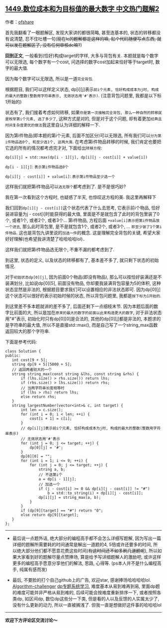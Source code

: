 ## [1449.数位成本和为目标值的最大数字 中文热门题解2](https://leetcode.cn/problems/form-largest-integer-with-digits-that-add-up-to-target/solutions/100000/xiang-xi-jiang-jie-wan-quan-bei-bao-zhuang-tai-de-)

作者：[ofshare](https://leetcode.cn/u/ofshare)

首先我翻看了一眼题解区, 发现大家讲的都很简略, 甚至连基本的, 状态的转移都没有说清楚, 忍不住吐槽一句(~~现在lc的题解都是这样的嘛, 贴个代码随便写点东西, 就可以发在题解区了, 没有任何审核de嘛?~~)

**回到正文**, 一般看到(恰好)构成target的字样, 大多与背包有关. 本题就是每个数字可以无限选, 每个数字有一个cost, 问选择的数字cost加起来恰好等于target时, 数字的最大值.

因为每个数字可以无限选, 所以是一道`完全背包`. 

根据题目, 我们可以这样定义状态, dp[i][j]表示`前i个元素, 恰好构成成本为j时, 构成的最大的整数(整数用字符串表示, 无效状态用'#'表示)`. (注意背包问题里, 我都是以下标1开始的)

状态有了, 我们接着考虑如何转移, 如果`你是第一次接触完全背包, 那么一种自然的转移就是枚举第i个元素, 选了多少了`, 这种方式是对的, 但是对于这个问题, 却有着更加`经典且时间复杂度更优的做法`我这里自认为详细的解释一下.

因为第i件物品(即本题的第i个元素, 后面不加区分)可以无限选, 所有我们可以`分为第i件物品选0个, 和至少选1个, 这两大类`. 在考虑第i件物品转移的时候, 我们肯定也要把它选的所有的情况都考虑完才对, 下面给出`转移方程`:

`dp[i][j] = std::max(dp[i - 1][j], dp[i][j - cost[i]] + value[i])` 

`dp[i - 1][j]`: `表示第i件物品选0个`

`dp[i][j - cost[i]] + value[i]`: `表示第i件物品至少选一个`

这样我们就把第i件物品可以`选无限个`都考虑到了. 是不是很巧妙?

我在第一次看到这个方程时, 也疑惑了半天, 也惊叹这方程的美. 我这里再解释下

我们回到`dp[i][j - cost[i]]`这个状态代表了什么去思考, 它表示前i个物品, 恰好装进容量为j - cost[i]时能获得的最大值, 里面是不是就包含了此时的背包里装了0个, 或者1个, 或者2个, 或者3个... 第i件物品, 方程后面 `+value[i]表示把第i件物品放一个进去`, 那么此时背包里, 是不是就包含1个, 或者2个, 或者3个, ... `即至少装了1个第i件物品`. 这也是背包九讲里说的`加选一件`的概念. 这是理解完全背包的关键, 希望大家好好理解(也希望我讲清楚了哈哈哈哈lol)．

这样我们就把第i件物品选无限个, 不重不漏的都考虑到了.

到这里, 状态的定义, 以及状态的转移都有了, 基本差不多了, 就只剩下状态的初始情况. 

对于`初始状态dp[0][j]`, 因为前面0个物品(即没有物品), 那么可以按恰好装满还是不装满划分, 比如说dp[0][5], 前面没有物品, 你却要我装满背包容量为5的体积, 这种状态显然是非法的, 根据题目要求我们可以设置相应的非法状态即可. 因为dp[0][j]这个状态可以很好的表示初始时候的状态, 所以背包问题里, 我都是`按下标为1开始的`.

到这里差不多本题就讲的差不多了, 后面还剩下一点细枝末节. 因为本题后面的数字比前面的大, 所以是加在`原来的最大的数字的前面以此来构造更大的数字`, 对于非法状态用"#"表示, 初始化时只有dp[0][0]是合法的, 其他的dp[0][j]都是非法的, 本题求的是字符串的最大值, 所以不是直接std::max(), 而是自己写了一个string_max函数返回较大的那个字符串.

下面是参考代码:

 ```
class Solution {
public:
    int cost[9 + 5];
    string dp[9 + 5][5000 + 5];
    // 返回两者较大的一个
    string string_max(const string &lhs, const string &rhs) {
        if (lhs.size() > rhs.size()) return lhs;
        if (rhs.size() > lhs.size()) return rhs;
        // 当两字符串长度相等时
        if (lhs > rhs) return lhs;
        else return rhs;
    }
    string largestNumber(vector<int>& c, int target) {
        int len = c.size();
        for (int i = 0; i < len; ++i) {
            cost[i + 1] = c[i];
        }
        // dp[i][j]表示前i个元素, 恰好构成成本为j时, 构成的最大的整数(整数用字符串表示)
        // 无效状态用'#'表示
        for (int j = 0; j <= target; ++j) {
            dp[0][j] = '#';
        }
        dp[0][0] = "";
        for (int i = 1; i <= 9; ++i) {
            for (int j = 0; j <= target; ++j) {
                string a, b;
                // 不选第i个
                a = dp[i - 1][j];
                // 加选一个
                if (j - cost[i] >= 0 && dp[i][j - cost[i]] != "#")
                    b = std::to_string(i) + dp[i][j - cost[i]];
                dp[i][j] = string_max(a, b);
            }
        }
        if (dp[9][target] == "#") return "0";
        else return dp[9][target];
    }
};
```

---

- 最后说一点题外话, 绝大部分的编程高手都不会怎么详细写题解, 因为写出一篇详细的题解所需要耗的时间通常是解出一道题的4, 5倍或许还要多的时间, 所以绝大部分他们都不愿意花费这些时间(~~有这时间还不如多刷几道题呢~~), 所以如果大家看到好的题解尽量点赞捧场, 算是给予写详细题解人的激励吧, 或许这样更多的编程高手愿意分享他们的解法, 思路, 心得等. (ps本人并不是什么编程高手, 纯属有感而发)

- 最后, 不要脸的打个自己github上的广告, 欢迎star, 感谢捧场哈哈哈哈lol.
[Algorithm-challenger](https://github.com/OFShare/Algorithm-challenger)
[dp专题系统学习](https://github.com/OFShare/Algorithm-challenger/blob/master/%E5%8A%A8%E6%80%81%E8%A7%84%E5%88%92/README.md), 难度基本从易到难再到易, 里面dp题的难度可能并非严格从易到难的, 后续可能会按难度重新排序一下, 或者按照各类dp, 如区间dp, 数位dp这些分一下类, 但是看的人以及反馈的人实属太少了, 没有什么更新的动力, 所以一直被搁浅了. 但我一直是想做好这件事的哈哈哈lol
---

**欢迎下方评论区交流讨论～**